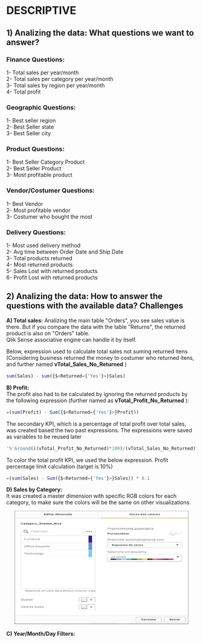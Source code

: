 # DESCRIPTIVE
## 1) Analizing the data: What questions we want  to answer?
### Finance Questions:  
1-  Total sales per year/month  
2-	Total sales per category per year/month  
3-	Total sales by region per year/month  
4-	Total profit  
### Geographic Questions:
1-	Best seller region  
2-	Best Seller state  
3-	Best Seller city  
### Product Questions:
1-	Best Seller Category Product  
2-	Best Seller Product  
3-	Most profitable product  
### Vendor/Costumer Questions:
1-	Best Vendor  
2-	Most profitable vendor  
3-	Costumer who bought the most  
### Delivery Questions:
1-	Most used delivery method  
2-	Avg time between Order Date and Ship Date  
3-	Total products returned   
4-	Most returned products   
5-	Sales Lost with returned products  
6-	Profit Lost with returned products  

## 2) Analizing the data: How to answer the questions with the available data? Challenges

**A) Total sales:** Analizing the main table "Orders", you see sales value is there. But if you compare the data with the table "Returns", the returned product is also on "Orders" table.  
Qlik Sense associative engine can handle  it by itself.

Below, expression used to calculate total sales not suming returned itens (Considering business returned the money to costumer who returned itens, and further named **vTotal_Sales_No_Returned** )

``` sql
sum(Sales) - sum({$<Returned={'Yes'}>}Sales)
```
**B) Profit:**  
The profit also had to be calculated by ignoring the returned products by the following expression (further named as **vTotal_Profit_No_Returned** ):
```sql
=(sum(Profit) - Sum({$<Returned={'Yes'}>}Profit))
```
The secondary KPI, which is a percentage of total profit over total sales, was created based the two past expressions. The expressions were saved as variables to be reused later
``` sql
'%'&round(((vTotal_Profit_No_Returned)*100)/(vTotal_Sales_No_Returned), 0.01)
```
To color the total profit KPI, we used the below expression. Profit percentage limit calculation (target is 10%)
``` sql
=(sum(Sales) - Sum({$<Returned={'Yes'}>}Sales)) * 0.1
```

**D) Sales by Category:**  
It was created a master dimension with specific RGB colors for each category, to make sure the colors will be the same on other visualizations.
<p align="center">
  <img width="460" height="300" src="https://github.com/cassiobolba/Qlik-Sense/blob/master/APP%20-%20Super%20Store%20Sales%20Report/Images/Category_MasterDimension.JPG">
</p>

**C) Year/Month/Day Filters:**  

      
